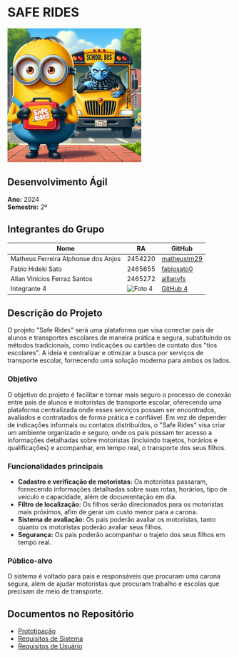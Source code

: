 # SAFE RIDES
<img src="prototipação/logo1.jpeg" alt="Logo do Grupo" width="300"/>
 <!-- Aqui você pode inserir o link da imagem do logo -->

## Desenvolvimento Ágil
**Ano:** 2024  
**Semestre:** 2º

## Integrantes do Grupo
| Nome               | RA                            | GitHub                       |
|--------------------|---------------------------------|------------------------------|
| Matheus Ferreira Alphonse dos Anjos        | 2454220                    | [matheustm29](https://github.com/matheustm29) |
| Fabio Hideki Sato    | 2465655                | [fabiosato0](https://github.com/fabiosato0) |
| Allan Vinicios Ferraz Santos  | 2465272                    | [alllanvfs](https://github.com/alllanvfs) |
| Integrante 4        | ![Foto 4](#)                    | [GitHub 4](https://github.com/usuario4) |
<!-- Adicione mais linhas conforme necessário -->

## Descrição do Projeto
O projeto "Safe Rides" será uma plataforma que visa conectar pais de alunos e transportes escolares de maneira prática e segura, substituindo os métodos tradicionais, como indicações ou cartões de contato dos "tios escolares". A ideia é centralizar e otimizar a busca por serviços de transporte escolar, fornecendo uma solução moderna para ambos os lados.

### Objetivo
O objetivo do projeto é facilitar e tornar mais seguro o processo de conexão entre pais de alunos e motoristas de transporte escolar, oferecendo uma plataforma centralizada onde esses serviços possam ser encontrados, avaliados e contratados de forma prática e confiável. Em vez de depender de indicações informais ou contatos distribuídos, o "Safe Rides" visa criar um ambiente organizado e seguro, onde os pais possam ter acesso a informações detalhadas sobre motoristas (incluindo trajetos, horários e qualificações) e acompanhar, em tempo real, o transporte dos seus filhos.

### Funcionalidades principais
- **Cadastro e verificação de motoristas:** Os motoristas passaram, fornecendo informações detalhadas sobre suas rotas, horários, tipo de veículo e capacidade, além de documentação em dia.
- **Filtro de localização:** Os filhos serão direcionados para os motoristas mais próximos, afim de gerar um custo menor para a carona.
- **Sistema de avaliação:** Os pais poderão avaliar os motoristas, tanto quanto os motoristas poderão avaliar seus filhos.
- **Segurança:** Os pais poderão acompanhar o trajeto dos seus filhos em tempo real.

### Público-alvo
O sistema é voltado para pais e responsáveis que procuram uma carona segura, além de ajudar motoristas que procuram trabalho e escolas que precisam de meio de transporte.

## Documentos no Repositório
- [Prototipação](#) <!-- Link será adicionado posteriormente -->
- [Requisitos de Sistema](#)
- [Requisitos de Usuário](#)


